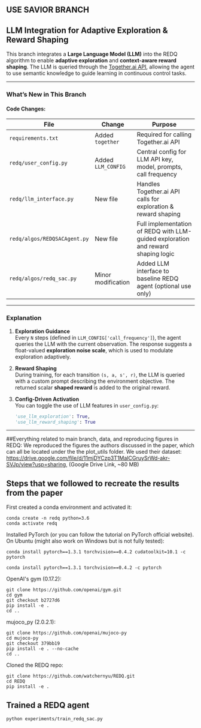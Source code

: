 ## USE SAVIOR BRANCH

## LLM Integration for Adaptive Exploration & Reward Shaping

This branch integrates a **Large Language Model (LLM)** into the REDQ algorithm to enable **adaptive exploration** and **context-aware reward shaping**. The LLM is queried through the [Together.ai API](https://docs.together.ai/), allowing the agent to use semantic knowledge to guide learning in continuous control tasks.

---

### What’s New in This Branch

#### Code Changes:

| File | Change | Purpose |
|------|--------|---------|
| `requirements.txt` | Added `together` | Required for calling Together.ai API |
| `redq/user_config.py` | Added `LLM_CONFIG` | Central config for LLM API key, model, prompts, call frequency |
| `redq/llm_interface.py` | New file | Handles Together.ai API calls for exploration & reward shaping |
| `redq/algos/REDQSACAgent.py` | New file | Full implementation of REDQ with LLM-guided exploration and reward shaping logic |
| `redq/algos/redq_sac.py` | Minor modification | Added LLM interface to baseline REDQ agent (optional use only) |

---

### Explanation

1. **Exploration Guidance**  
   Every `N` steps (defined in `LLM_CONFIG['call_frequency']`), the agent queries the LLM with the current observation. The response suggests a float-valued **exploration noise scale**, which is used to modulate exploration adaptively.

2. **Reward Shaping**  
   During training, for each transition `(s, a, s', r)`, the LLM is queried with a custom prompt describing the environment objective. The returned scalar **shaped reward** is added to the original reward.

3. **Config-Driven Activation**  
   You can toggle the use of LLM features in `user_config.py`:

   ```python
   'use_llm_exploration': True,
   'use_llm_reward_shaping': True

----------------------------------------------------------------------------------------------------------------------------------------------------------------------------------------
##Everything related to main branch, data, and reproducing figures in REDQ:
We reproduced the figures the authors discussed in the paper, which can all be located under the the plot_utils folder. We used their dataset: https://drive.google.com/file/d/11mjDYCzp3T1MaICGruySrWd-akr-SVJp/view?usp=sharing, (Google Drive Link, ~80 MB)

## Steps that we followed to recreate the results from the paper

First created a conda environment and activated it:
```
conda create -n redq python=3.6
conda activate redq 
```

Installed PyTorch (or you can follow the tutorial on PyTorch official website).
On Ubuntu (might also work on Windows but is not fully tested):
```
conda install pytorch==1.3.1 torchvision==0.4.2 cudatoolkit=10.1 -c pytorch
```
```
conda install pytorch==1.3.1 torchvision==0.4.2 -c pytorch
```

OpenAI's gym (0.17.2):
```
git clone https://github.com/openai/gym.git
cd gym
git checkout b2727d6
pip install -e .
cd ..
```

mujoco_py (2.0.2.1): 
```
git clone https://github.com/openai/mujoco-py
cd mujoco-py
git checkout 379bb19
pip install -e . --no-cache
cd ..
```

Cloned the REDQ repo:
```
git clone https://github.com/watchernyu/REDQ.git
cd REDQ
pip install -e .
```

<a name="train-redq"/> 

## Trained a REDQ agent
```
python experiments/train_redq_sac.py
```
